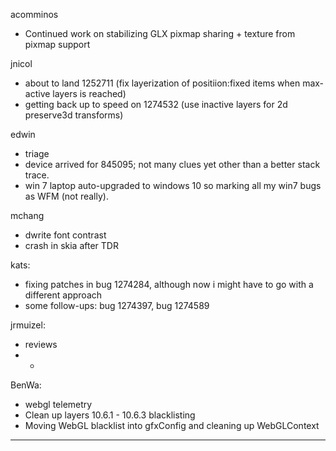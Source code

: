 acomminos
* Continued work on stabilizing GLX pixmap sharing + texture from pixmap support



jnicol
* about to land 1252711 (fix layerization of positiion:fixed items when max-active layers is reached)
* getting back up to speed on 1274532 (use inactive layers for 2d preserve3d transforms)



edwin
* triage
* device arrived for 845095; not many clues yet other than a better stack trace.
* win 7 laptop auto-upgraded to windows 10 so marking all my win7 bugs as WFM (not really).





mchang
* dwrite font contrast
* crash in skia after TDR



kats:
* fixing patches in bug 1274284, although now i might have to go with a different approach
* some follow-ups: bug 1274397, bug 1274589



jrmuizel:
* reviews
* * 


BenWa:
* webgl telemetry
* Clean up layers 10.6.1 - 10.6.3 blacklisting
* Moving WebGL blacklist into gfxConfig and cleaning up WebGLContext







________________


